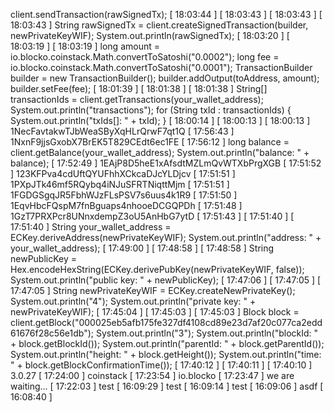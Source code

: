 client.sendTransaction(rawSignedTx); [ 18:03:44 ]
[ 18:03:43 ]
[ 18:03:43 ]
[ 18:03:43 ]
String rawSignedTx = client.createSignedTransaction(builder, newPrivateKeyWIF); System.out.println(rawSignedTx); [ 18:03:20 ]
[ 18:03:19 ]
[ 18:03:19 ]
long amount = io.blocko.coinstack.Math.convertToSatoshi("0.0002"); long fee = io.blocko.coinstack.Math.convertToSatoshi("0.0001"); TransactionBuilder builder = new TransactionBuilder(); builder.addOutput(toAddress, amount); builder.setFee(fee); [ 18:01:39 ]
[ 18:01:38 ]
[ 18:01:38 ]
String[] transactionIds = client.getTransactions(your_wallet_address); System.out.println("transactions"); for (String txId : transactionIds) { System.out.println("txIds[]: " + txId); } [ 18:00:14 ]
[ 18:00:13 ]
[ 18:00:13 ]
1NecFavtakwTJbWeaSByXqHLrQrwF7qt1Q [ 17:56:43 ]
1NxnF9jjsGxobX7BrEK5T829CEdt6ec1FE [ 17:56:12 ]
long balance = client.getBalance(your_wallet_address); System.out.println("balance: " + balance); [ 17:52:49 ]
1EAjP8D5heE1xAfsdtMZLmQvWTXbPrgXGB [ 17:51:52 ]
123KFPva4cdUftQYUFhhXCkcaDJcYLDjcv [ 17:51:51 ]
1PXpJTk46mf5RQybq4iNJuSFRTNiqttMjm [ 17:51:51 ]
1FGDGSgqJR5FbhWJzFLsPSV7s6uus4k1R9 [ 17:51:50 ]
1EqvHbcFQspM7fnBguaps4nhooeDCGQPDh [ 17:51:48 ]
1GzT7PRXPcr8UNnxdempZ3oU5AnHbG7ytD [ 17:51:43 ]
[ 17:51:40 ]
[ 17:51:40 ]
String your_wallet_address = ECKey.deriveAddress(newPrivateKeyWIF); System.out.println("address: " + your_wallet_address); [ 17:49:00 ]
[ 17:48:58 ]
[ 17:48:58 ]
String newPublicKey = Hex.encodeHexString(ECKey.derivePubKey(newPrivateKeyWIF, false)); System.out.println("public key: " + newPublicKey); [ 17:47:06 ]
[ 17:47:05 ]
[ 17:47:05 ]
String newPrivateKeyWIF = ECKey.createNewPrivateKey(); System.out.println("4"); System.out.println("private key: " + newPrivateKeyWIF); [ 17:45:04 ]
[ 17:45:03 ]
[ 17:45:03 ]
Block block = client.getBlock("000025eb5afb175fe327df4108cd89e23d7af20c077ca2edd61676f28c56e1db"); System.out.println("3"); System.out.println("blockId: " + block.getBlockId()); System.out.println("parentId: " + block.getParentId()); System.out.println("height: " + block.getHeight()); System.out.println("time: " + block.getBlockConfirmationTime()); [ 17:40:12 ]
[ 17:40:11 ]
[ 17:40:10 ]
3.0.27 [ 17:24:00 ]
coinstack [ 17:23:54 ]
io.blocko [ 17:23:47 ]
we are waiting... [ 17:22:03 ]
test [ 16:09:29 ]
test [ 16:09:14 ]
test [ 16:09:06 ]
asdf [ 16:08:40 ]
